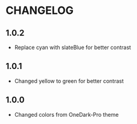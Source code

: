# CHANGELOG
## 1.0.2
- Replace cyan with slateBlue for better contrast

## 1.0.1
- Changed yellow to green for better contrast

## 1.0.0
- Changed colors from OneDark-Pro theme
